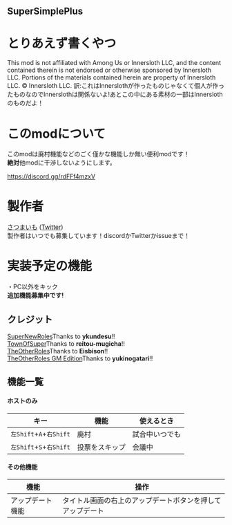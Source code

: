 ## SuperSimplePlus

# とりあえず書くやつ
This mod is not affiliated with Among Us or Innersloth LLC, and the content contained therein is not endorsed or otherwise sponsored by Innersloth LLC. Portions of the materials contained herein are property of Innersloth LLC. © Innersloth LLC.
訳:これはInnerslothが作ったものじゃなくて個人が作ったものなのでInnerslothは関係ないよ!あとこの中にある素材の一部はInnerslothのものだよ！

# このmodについて
このmodは廃村機能などのごく僅かな機能しか無い便利modです！<br>
**絶対**他modに干渉しないようにします。<br>

https://discord.gg/rdFFf4mzxV

# 製作者
[さつまいも](https://github.com/satsumaimoamo) ([Twitter](https://twitter.com/satsumaimo_SNR))<br>
製作者はいつでも募集しています！discordかTwitterかissueまで！

# 実装予定の機能
・PC以外をキック<br>
**追加機能募集中です!**

## クレジット
[SuperNewRoles](https://github.com/ykundesu/SuperNewRoles)Thanks to **ykundesu**!!<br>
[TownOfSuper](https://github.com/reitou-mugicha/TownOfSuper)Thanks to **reitou-mugicha**!!<br>
[TheOtherRoles](https://github.com/Eisbison/TheOtherRoles)Thanks to **Eisbison**!!<br>
[TheOtherRoles GM Edition](https://github.com/yukinogatari/TheOtherRoles-GM)Thanks to **yukinogatari**!!<br>

## 機能一覧
#### ホストのみ
| キー                | 機能                         | 使えるとき     |
| ------------------- | ---------------------------- | ---------------- |
| `左Shift`+`A`+`右Shift` | 廃村                         | 試合中いつでも         |
| `左Shift`+`S`+`右Shift` | 投票をスキップ | 会議中         |
#### その他機能
| 機能                | 操作                        |
| ------------------- | ---------------------------- |
| アップデート機能 | タイトル画面の右上のアップデートボタンを押してアップデート |
